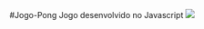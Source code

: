 #Jogo-Pong
Jogo desenvolvido no Javascript
![](https://img.shields.io/badge/JavaScript-323330?style=for-the-badge&logo=javascript&logoColor=F7DF1E)
